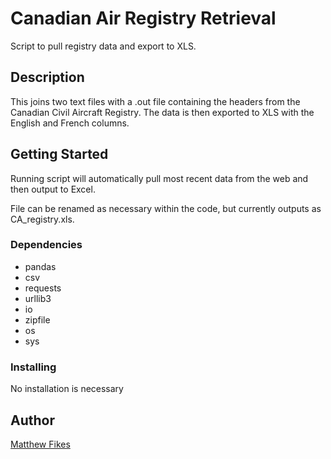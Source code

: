 # Canadian Air Registry Retrieval

Script to pull registry data and export to XLS. 

## Description

This joins two text files with a .out file containing the headers from the Canadian Civil Aircraft Registry. 
The data is then exported to XLS with the English and French columns.


## Getting Started

Running script will automatically pull most recent data from the web and then output to Excel. 

File can be renamed as necessary within the code, but currently outputs as CA_registry.xls.

### Dependencies

* pandas
* csv
* requests
* urllib3
* io
* zipfile
* os
* sys

### Installing

No installation is necessary






## Author

[Matthew Fikes](https://www.linkedin.com/in/matthew-fikes-0ab91213/)

